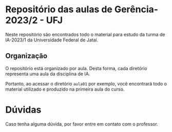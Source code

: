 # Repositório das aulas de Gerência-2023/2 - UFJ

Neste repositório são encontrados todo o material para estudo da turma de IA-2023/1 da Universidade Federal de Jataí.

## Organização

O repositório está organizado por aula. Desta forma, cada diretório representa uma aula da disciplina de IA.

Portanto, ao acessar o diretório ``aula01`` por exemplo, você encontrará todo o material utilizado e produzido na primeira aula do curso.

# Dúvidas
Caso tenha alguma dúvida, por favor entre em contato com o professor.